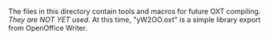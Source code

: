 The files in this directory contain tools and macros for future OXT compiling. _They are NOT YET used_.
At this time, "yW2OO.oxt" is a simple library export from OpenOffice Writer.